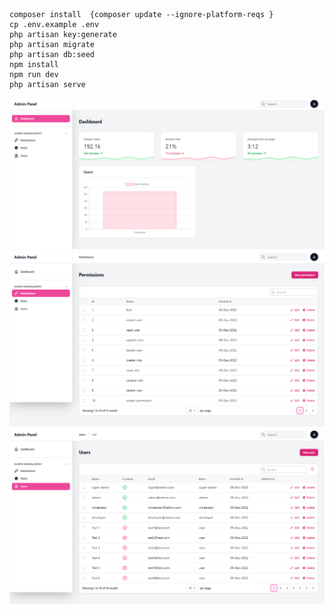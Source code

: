 ```
composer install  {composer update --ignore-platform-reqs }
cp .env.example .env
php artisan key:generate
php artisan migrate
php artisan db:seed
npm install
npm run dev
php artisan serve
```
![image](https://github.com/if12is/Admin-panel/blob/master/public/assets/img/screen/screencapture-127-0-0-1-8000-admin-2023-02-19-23_30_39.png?raw=true)
![image](https://github.com/if12is/Admin-panel/blob/master/public/assets/img/screen/screencapture-127-0-0-1-8000-admin-permissions-2023-02-19-23_30_52.png?raw=true)
![image](https://github.com/if12is/Admin-panel/blob/master/public/assets/img/screen/screencapture-127-0-0-1-8000-admin-users-2023-02-19-23_30_25.png?raw=true)

